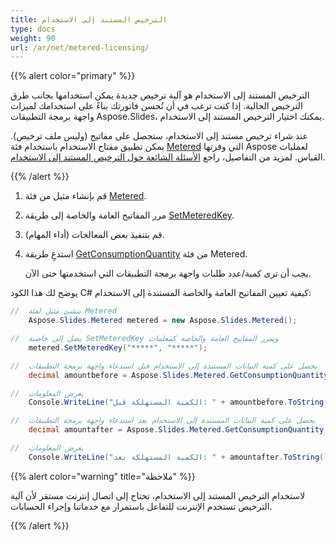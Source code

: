 ```yaml
---
title: الترخيص المستند إلى الاستخدام
type: docs
weight: 90
url: /ar/net/metered-licensing/
---
```


{{% alert color="primary" %}} 

الترخيص المستند إلى الاستخدام هو آلية ترخيص جديدة يمكن استخدامها بجانب طرق الترخيص الحالية. إذا كنت ترغب في أن تُحسن فاتورتك بناءً على استخدامك لميزات واجهة برمجة التطبيقات Aspose.Slides، يمكنك اختيار الترخيص المستند إلى الاستخدام.

عند شراء ترخيص مستند إلى الاستخدام، ستحصل على مفاتيح (وليس ملف ترخيص). يمكن تطبيق مفتاح الاستخدام باستخدام فئة [Metered](https://reference.aspose.com/slides/net/aspose.slides/metered/) التي وفرتها Aspose لعمليات القياس. لمزيد من التفاصيل، راجع [الأسئلة الشائعة حول الترخيص المستند إلى الاستخدام](https://purchase.aspose.com/faqs/licensing/metered).

{{% /alert %}} 

1. قم بإنشاء مثيل من فئة [Metered](https://reference.aspose.com/slides/net/aspose.slides/metered/).
1. مرر المفاتيح العامة والخاصة إلى طريقة [SetMeteredKey](https://reference.aspose.com/slides/net/aspose.slides/metered/setmeteredkey/).
1. قم بتنفيذ بعض المعالجات (أداء المهام).
1. استدعِ طريقة [GetConsumptionQuantity](https://reference.aspose.com/slides/net/aspose.slides/metered/getconsumptionquantity/) من فئة Metered.

   يجب أن ترى كمية/عدد طلبات واجهة برمجة التطبيقات التي استخدمتها حتى الآن.

يوضح لك هذا الكود C# كيفية تعيين المفاتيح العامة والخاصة المستندة إلى الاستخدام:

```c#
//  ينشئ مثيل لفئة Metered
	Aspose.Slides.Metered metered = new Aspose.Slides.Metered();

//  يصل إلى خاصية SetMeteredKey ويمرر المفاتيح العامة والخاصة كمعلمات
	metered.SetMeteredKey("*****", "*****");

//  يحصل على كمية البيانات المستندة إلى الاستخدام قبل استدعاء واجهة برمجة التطبيقات
	decimal amountbefore = Aspose.Slides.Metered.GetConsumptionQuantity();

//  يعرض المعلومات
	Console.WriteLine("الكمية المستهلكة قبل: " + amountbefore.ToString());

//  يحصل على كمية البيانات المستندة إلى الاستخدام بعد استدعاء واجهة برمجة التطبيقات
	decimal amountafter = Aspose.Slides.Metered.GetConsumptionQuantity();

//  يعرض المعلومات
	Console.WriteLine("الكمية المستهلكة بعد: " + amountafter.ToString());
```

{{% alert color="warning" title="ملاحظة"  %}} 

لاستخدام الترخيص المستند إلى الاستخدام، تحتاج إلى اتصال إنترنت مستقر لأن آلية الترخيص تستخدم الإنترنت للتفاعل باستمرار مع خدماتنا وإجراء الحسابات.

{{% /alert %}} 